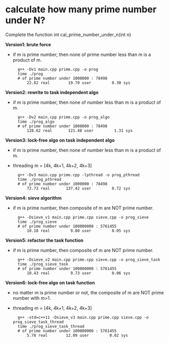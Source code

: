 # calculate how many prime number under N?

Complete the function int cal_prime_number_under_n(int n)

**Version1: brute force**
- if m is prime number, then none of prime number less than m is a product of m.
 
        g++ -Dv1 main.cpp prime.cpp -o prog
        time ./prog
        # of prime number under 1000000 : 78498
            22.82 real        19.70 user         0.30 sys

**Version2: rewrite to task independent algo**
- if m is prime number, then none of number less than m is a product of m.

        g++ -Dv2 main.cpp prime.cpp -o prog_algo
        time ./prog_algo
        # of prime number under 1000000 : 78498
            128.62 real       121.48 user         1.31 sys
**Version3: lock-free algo on task independent algo**
- if m is prime number, then none of number less than m is a product of m.
- threading m = [4k, 4k+1, 4k+2, 4k+3]

        g++ -Dv3 main.cpp prime.cpp -lpthread -o prog_pthread
        time ./prog_pthread
        # of prime number under 1000000 : 78498
            72.73 real       137.42 user         0.72 sys

**Version4: sieve algorithm**
- if m is prime number, then composite of m are NOT prime number.
 
        g++ -Dsieve_v1 main.cpp prime.cpp sieve.cpp -o prog_sieve
        time ./prog_sieve
        # of prime number under 100000000 : 5761455
            10.18 real         9.80 user         0.05 sys

**Version5: refactor the task function**
- if m is prime number, then composite of m are NOT prime number.

        g++ -Dsieve_v2 main.cpp prime.cpp sieve.cpp -o prog_sieve_task
        time ./prog_sieve_task
        # of prime number under 100000000 : 5761455
            10.43 real         9.73 user         0.06 sys
**Version6: lock-free algo on task function**
- no matter m is prime number or not, the composite of m are NOT prime number with m>1.
- threading m = [4k, 4k+1, 4k+2, 4k+3]

        g++ -std=c++11 -Dsieve_v3 main.cpp prime.cpp sieve.cpp -o prog_sieve_task_thread
        time ./prog_sieve_task_thread
        # of prime number under 100000000 : 5761455
            5.78 real        12.09 user         0.02 sys


